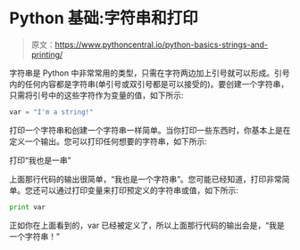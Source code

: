 # Python 基础:字符串和打印

> 原文：<https://www.pythoncentral.io/python-basics-strings-and-printing/>

字符串是 Python 中非常常用的类型，只需在字符两边加上引号就可以形成。引号内的任何内容都是字符串(单引号或双引号都是可以接受的)。要创建一个字符串，只需将引号中的这些字符作为变量的值，如下所示:

```py
var = "I'm a string!"
```

打印一个字符串和创建一个字符串一样简单。当你打印一些东西时，你基本上是在定义一个输出。您可以打印任何想要的字符串，如下所示:

打印“我也是一串”

上面那行代码的输出很简单，“我也是一个字符串”。您可能已经知道，打印非常简单。您还可以通过打印变量来打印预定义的字符串或值，如下所示:

```py
print var
```

正如你在上面看到的，var 已经被定义了，所以上面那行代码的输出会是，“我是一个字符串！”